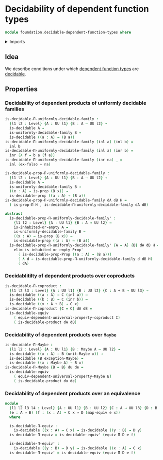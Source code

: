# Decidability of dependent function types

```agda
module foundation.decidable-dependent-function-types where
```

<details><summary>Imports</summary>

```agda
open import foundation.decidable-propositions
open import foundation.decidable-types
open import foundation.dependent-pair-types
open import foundation.functoriality-dependent-function-types
open import foundation.irrefutable-equality
open import foundation.maybe
open import foundation.mere-equality
open import foundation.propositions
open import foundation.uniformly-decidable-type-families
open import foundation.universal-property-coproduct-types
open import foundation.universal-property-maybe
open import foundation.universe-levels

open import foundation-core.coproduct-types
open import foundation-core.empty-types
open import foundation-core.equivalences
open import foundation-core.function-types

open import logic.propositionally-decidable-types
```

</details>

## Idea

We describe conditions under which
[dependent function types](foundation.dependent-function-types.md) are
[decidable](foundation.decidable-types.md).

## Properties

### Decidability of dependent products of uniformly decidable families

```agda
is-decidable-Π-uniformly-decidable-family :
  {l1 l2 : Level} {A : UU l1} {B : A → UU l2} →
  is-decidable A →
  is-uniformly-decidable-family B →
  is-decidable ((a : A) → (B a))
is-decidable-Π-uniformly-decidable-family (inl a) (inl b) =
  inl b
is-decidable-Π-uniformly-decidable-family (inl a) (inr b) =
  inr (λ f → b a (f a))
is-decidable-Π-uniformly-decidable-family (inr na) _ =
  inl (ex-falso ∘ na)

is-decidable-prop-Π-uniformly-decidable-family :
  {l1 l2 : Level} {A : UU l1} {B : A → UU l2} →
  is-decidable A →
  is-uniformly-decidable-family B →
  ((x : A) → is-prop (B x)) →
  is-decidable-prop ((a : A) → (B a))
is-decidable-prop-Π-uniformly-decidable-family dA dB H =
  ( is-prop-Π H , is-decidable-Π-uniformly-decidable-family dA dB)

abstract
  is-decidable-prop-Π-uniformly-decidable-family' :
    {l1 l2 : Level} {A : UU l1} {B : A → UU l2} →
    is-inhabited-or-empty A →
    is-uniformly-decidable-family B →
    ((x : A) → is-prop (B x)) →
    is-decidable-prop ((a : A) → (B a))
  is-decidable-prop-Π-uniformly-decidable-family' {A = A} {B} dA dB H =
    elim-is-inhabited-or-empty-Prop'
      ( is-decidable-prop-Prop ((a : A) → (B a)))
      ( λ d → is-decidable-prop-Π-uniformly-decidable-family d dB H)
      ( dA)
```

### Decidablitilty of dependent products over coproducts

```agda
is-decidable-Π-coproduct :
  {l1 l2 l3 : Level} {A : UU l1} {B : UU l2} {C : A + B → UU l3} →
  is-decidable ((a : A) → C (inl a)) →
  is-decidable ((b : B) → C (inr b)) →
  is-decidable ((x : A + B) → C x)
is-decidable-Π-coproduct {C = C} dA dB =
  is-decidable-equiv
    ( equiv-dependent-universal-property-coproduct C)
    ( is-decidable-product dA dB)
```

### Decidability of dependent products over `Maybe`

```agda
is-decidable-Π-Maybe :
  {l1 l2 : Level} {A : UU l1} {B : Maybe A → UU l2} →
  is-decidable ((x : A) → B (unit-Maybe x)) →
  is-decidable (B exception-Maybe) →
  is-decidable ((x : Maybe A) → B x)
is-decidable-Π-Maybe {B = B} du de =
  is-decidable-equiv
    ( equiv-dependent-universal-property-Maybe B)
    ( is-decidable-product du de)
```

### Decidability of dependent products over an equivalence

```agda
module _
  {l1 l2 l3 l4 : Level} {A : UU l1} {B : UU l2} {C : A → UU l3} {D : B → UU l4}
  (e : A ≃ B) (f : (x : A) → C x ≃ D (map-equiv e x))
  where

  is-decidable-Π-equiv :
    is-decidable ((x : A) → C x) → is-decidable ((y : B) → D y)
  is-decidable-Π-equiv = is-decidable-equiv' (equiv-Π D e f)

  is-decidable-Π-equiv' :
    is-decidable ((y : B) → D y) → is-decidable ((x : A) → C x)
  is-decidable-Π-equiv' = is-decidable-equiv (equiv-Π D e f)
```
